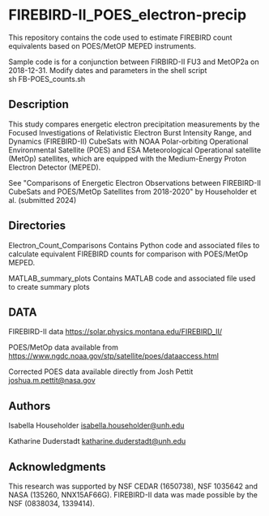 # FIREBIRD-II_POES_electron-precip

This repository contains the code used to estimate FIREBIRD count equivalents 
based on POES/MetOP MEPED instruments. 

Sample code is for a conjunction between FIRBIRD-II FU3 and MetOP2a on 2018-12-31.
Modify dates and parameters in the shell script  
      sh FB-POES_counts.sh

## Description

This study compares energetic electron precipitation measurements
by the Focused Investigations of Relativistic Electron Burst Intensity
Range, and Dynamics (FIREBIRD-II) CubeSats with NOAA Polar-orbiting
Operational Environmental Satellite (POES) and ESA Meteorological 
Operational satellite (MetOp) satellites, which are equipped with the
Medium-Energy Proton Electron Detector (MEPED).

See "Comparisons of Energetic Electron Observations between 
FIREBIRD-II CubeSats and POES/MetOp Satellites from 2018-2020"
by Householder et al. (submitted 2024)

## Directories 

Electron_Count_Comparisons
      Contains Python code and associated files to calculate equivalent FIREBIRD counts 
      for comparison with POES/MetOp MEPED. 

MATLAB_summary_plots
      Contains MATLAB code and associated file used to create summary plots


## DATA

FIREBIRD-II data 
https://solar.physics.montana.edu/FIREBIRD_II/

POES/MetOp data available from 
https://www.ngdc.noaa.gov/stp/satellite/poes/dataaccess.html

Corrected POES data available directly from Josh Pettit
joshua.m.pettit@nasa.gov 

## Authors

Isabella Householder   isabella.householder@unh.edu 

Katharine Duderstadt   katharine.duderstadt@unh.edu


## Acknowledgments

This research was supported by NSF CEDAR (1650738), NSF 1035642 and NASA (135260, NNX15AF66G). FIREBIRD-II data was made possible by the NSF (0838034, 1339414).  





